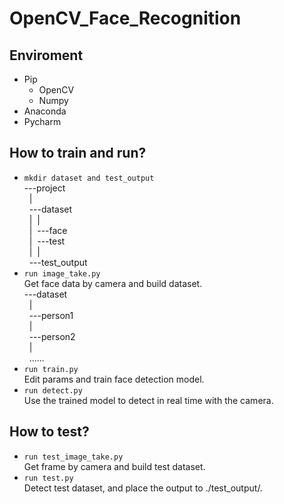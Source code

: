# OpenCV_Face_Recognition
## Enviroment  
- Pip  
  - OpenCV
  - Numpy
- Anaconda
- Pycharm

## How to train and run?  
- `mkdir dataset and test_output`  
---project  
&nbsp;&nbsp;|  
&nbsp;&nbsp;---dataset  
&nbsp;&nbsp;|&nbsp;&nbsp;|  
&nbsp;&nbsp;|&nbsp;&nbsp;---face  
&nbsp;&nbsp;|&nbsp;&nbsp;---test  
&nbsp;&nbsp;|&nbsp;&nbsp;|  
&nbsp;&nbsp;---test_output   
- `run image_take.py`  
    Get face data by camera and build dataset.  
---dataset  
&nbsp;&nbsp;|  
&nbsp;&nbsp;---person1  
&nbsp;&nbsp;|  
&nbsp;&nbsp;---person2  
&nbsp;&nbsp;|  
&nbsp;&nbsp;......  
- `run train.py`  
    Edit params and train face detection model.  
- `run detect.py`  
    Use the trained model to detect in real time with the camera.
## How to test?  
- `run test_image_take.py`  
    Get frame by camera and build test dataset.  
- `run test.py`  
    Detect test dataset, and place the output to ./test_output/.  

